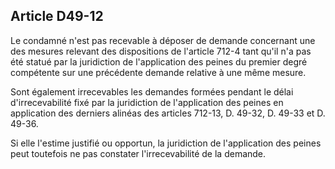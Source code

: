 Article D49-12
----
Le condamné n'est pas recevable à déposer de demande concernant une des mesures
relevant des dispositions de l'article 712-4 tant qu'il n'a pas été statué par
la juridiction de l'application des peines du premier degré compétente sur une
précédente demande relative à une même mesure.

Sont également irrecevables les demandes formées pendant le délai
d'irrecevabilité fixé par la juridiction de l'application des peines en
application des derniers alinéas des articles 712-13, D. 49-32, D. 49-33 et D.
49-36.

Si elle l'estime justifié ou opportun, la juridiction de l'application des
peines peut toutefois ne pas constater l'irrecevabilité de la demande.

